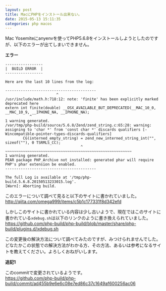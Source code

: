 ```yaml
---
layout: post
title: MacにPHPをインストール出来ない。
date: 2015-05-13 15:11:35
categories: php macos
---
```

<!-- {% raw %} -->
<p>Mac Yosemiteにanyenvを使ってPHP5.6.8をインストールしようとしたのですが、以下のエラーが出てしまいできません。</p>

<p><strong>エラー</strong></p>



<pre class="lang-html prettyprint-override"><code>-----------------
|  BUILD ERROR  |
-----------------

Here are the last 10 lines from the log:

-----------------------------------------
                       ^
/usr/include/math.h:718:12: note: 'finite' has been explicitly marked deprecated here
extern int finite(double) __OSX_AVAILABLE_BUT_DEPRECATED(__MAC_10_0, __MAC_10_9, __IPHONE_NA, __IPHONE_NA);
           ^
1 warning generated.
/var/tmp/php-build/source/5.6.8/Zend/zend_string.c:65:28: warning: assigning to 'char *' from 'const char *' discards qualifiers [-Wincompatible-pointer-types-discards-qualifiers]
        CG(interned_empty_string) = zend_new_interned_string_int("", sizeof(""), 0 TSRMLS_CC);
                                  ^ ~~~~~~~~~~~~~~~~~~~~~~~~~~~~~~~~~~~~~~~~~~~~~~~~~~~~~~~~~
1 warning generated.
PEAR package PHP_Archive not installed: generated phar will require PHP's phar extension be enabled.
-----------------------------------------

The full Log is available at '/tmp/php-build.5.6.8.20150513233015.log'.
[Warn]: Aborting build.
</code></pre>

<p>このエラーについて調べて見ると以下のサイトに書かれていました。<br>
<a href="http://qiita.com/omega999/items/c5b1c177331f8d342efd" rel="nofollow">http://qiita.com/omega999/items/c5b1c177331f8d342efd</a></p>

<p>しかしこのサイトに書かれている内容は少し古いようで、現在ではこのサイトに書かれている<code>xdebug.sh</code>は以下のリンクのように書き換えられていました。<br>
<a href="https://github.com/php-build/php-build/blob/master/share/php-build/plugins.d/xdebug.sh" rel="nofollow">https://github.com/php-build/php-build/blob/master/share/php-build/plugins.d/xdebug.sh</a></p>

<p>この変更後の解決方法について調べてみたのですが、みつけられませんでした。どなたかこの状態での解決方法がわかる方、その方法、あるいは参考になるサイトを教えてください。よろしくおねがいします。</p>

<p><strong>追記1</strong></p>

<p>このcommitで変更されているようです。<br>
<a href="https://github.com/php-build/php-build/commit/ad455b9e6e6c08e7ed86c37c1649af600256ac06" rel="nofollow">https://github.com/php-build/php-build/commit/ad455b9e6e6c08e7ed86c37c1649af600256ac06</a></p>
<!-- {% endraw %} -->
